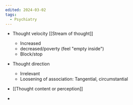 ```yaml
---
edited: 2024-03-02
tags:
  - Psychiatry
---
```


- Thought velocity [[Stream of thought]]
	- Increased 
	- decreased/poverty (feel "empty inside")
	- Block/stop
- Thought direction
	- Irrelevant 
	- Loosening of association: Tangential, circumstantial
- [[Thought content or perception]] 


-
